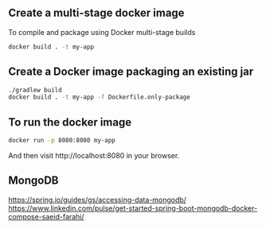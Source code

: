 ## Create a multi-stage docker image

To compile and package using Docker multi-stage builds

```bash
docker build . -t my-app
```

## Create a Docker image packaging an existing jar

```bash
./gradlew build
docker build . -t my-app -f Dockerfile.only-package
```

## To run the docker image

```bash
docker run -p 8080:8080 my-app
```

And then visit http://localhost:8080 in your browser.

## MongoDB
https://spring.io/guides/gs/accessing-data-mongodb/
https://www.linkedin.com/pulse/get-started-spring-boot-mongodb-docker-compose-saeid-farahi/

